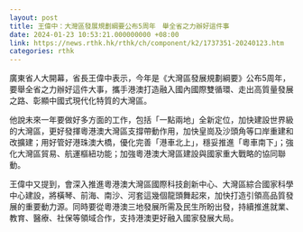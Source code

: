 ```yaml
---
layout: post
title: 王偉中：大灣區發展規劃綱要公布5周年　舉全省之力辦好這件事
date: 2024-01-23 10:53:21.000000000 +08:00
link: https://news.rthk.hk/rthk/ch/component/k2/1737351-20240123.htm
categories: rthk
---
```


廣東省人大開幕，省長王偉中表示，今年是《大灣區發展規劃綱要》公布5周年，要舉全省之力辦好這件大事，攜手港澳打造融入國內國際雙循環、走出高質量發展之路、彰顯中國式現代化特質的大灣區。

他說未來一年要做好多方面的工作，包括「一點兩地」全新定位，加快建設世界級的大灣區，更好發揮粵港澳大灣區支撐帶動作用，加快皇崗及沙頭角等口岸重建和改擴建；用好管好港珠澳大橋，優化完善「港車北上」，穩妥推進「粵車南下」；強化大灣區貿易、航運樞紐功能；加強粵港澳大灣區建設與國家重大戰略的協同聯動。

王偉中又提到，會深入推進粵港澳大灣區國際科技創新中心、大灣區綜合國家科學中心建設，將橫琴、前海、南沙、河套這幾個龍頭舞起來，加快打造引領高品質發展的重要動力源。同時要從粵港澳三地發展所需及民生所盼出發，持續推進就業、教育、醫療、社保等領域合作，支持港澳更好融入國家發展大局。
